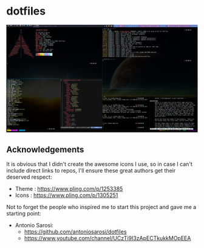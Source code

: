 # dotfiles

![screenshot](./screenshot2.png)

## Acknowledgements

It is obvious that I didn't create the awesome icons I use, so
in case I can't include direct links to repos, I'll ensure these
great authors get their deserved respect:

- Theme : https://www.pling.com/p/1253385
- Icons : https://www.pling.com/p/1305251

Not to forget the people who inspired me to start this project and
gave me a starting point:
  - Antonio Sarosi:
    - https://github.com/antoniosarosi/dotfiles
    - https://www.youtube.com/channel/UCzTi9I3zApECTkukkMOpEEA
